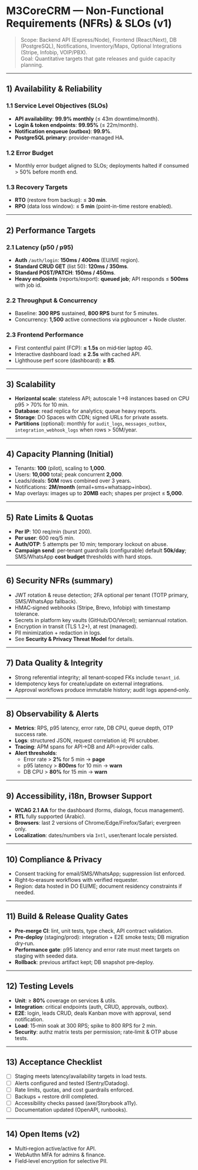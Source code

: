 # M3CoreCRM — Non‑Functional Requirements (NFRs) & SLOs (v1)

> Scope: Backend API (Express/Node), Frontend (React/Next), DB (PostgreSQL), Notifications, Inventory/Maps, Optional Integrations (Stripe, Infobip, VOIP/PBX).  
> Goal: Quantitative targets that gate releases and guide capacity planning.

---

## 1) Availability & Reliability

### 1.1 Service Level Objectives (SLOs)
- **API availability**: **99.9% monthly** (≤ 43m downtime/month).  
- **Login & token endpoints**: **99.95%** (≤ 22m/month).  
- **Notification enqueue (outbox)**: **99.9%**.  
- **PostgreSQL primary**: provider-managed HA.

### 1.2 Error Budget
- Monthly error budget aligned to SLOs; deployments halted if consumed > 50% before month end.

### 1.3 Recovery Targets
- **RTO** (restore from backup): ≤ **30 min**.  
- **RPO** (data loss window): ≤ **5 min** (point-in-time restore enabled).

---

## 2) Performance Targets

### 2.1 Latency (p50 / p95)
- **Auth** `/auth/login`: **150ms / 400ms** (EU/ME region).  
- **Standard CRUD GET** (list 50): **120ms / 350ms**.  
- **Standard POST/PATCH**: **150ms / 450ms**.  
- **Heavy endpoints** (reports/export): **queued job**; API responds ≤ **500ms** with job id.

### 2.2 Throughput & Concurrency
- Baseline: **300 RPS** sustained, **800 RPS** burst for 5 minutes.  
- Concurrency: **1,500** active connections via pgbouncer + Node cluster.

### 2.3 Frontend Performance
- First contentful paint (FCP): **≤ 1.5s** on mid‑tier laptop 4G.  
- Interactive dashboard load: **≤ 2.5s** with cached API.  
- Lighthouse perf score (dashboard): **≥ 85**.

---

## 3) Scalability

- **Horizontal scale**: stateless API; autoscale 1→8 instances based on CPU p95 > 70% for 10 min.  
- **Database**: read replica for analytics; queue heavy reports.  
- **Storage**: DO Spaces with CDN; signed URLs for private assets.  
- **Partitions** (optional): monthly for `audit_logs`, `messages_outbox`, `integration_webhook_logs` when rows > 50M/year.

---

## 4) Capacity Planning (Initial)

- Tenants: **100** (pilot), scaling to **1,000**.  
- Users: **10,000** total; peak concurrent **2,000**.  
- Leads/deals: **50M** rows combined over 3 years.  
- Notifications: **2M/month** (email+sms+whatsapp+inbox).  
- Map overlays: images up to **20MB** each; shapes per project ≤ **5,000**.

---

## 5) Rate Limits & Quotas

- **Per IP**: 100 req/min (burst 200).  
- **Per user**: 600 req/5 min.  
- **Auth/OTP**: 5 attempts per 10 min; temporary lockout on abuse.  
- **Campaign send**: per‑tenant guardrails (configurable) default **50k/day**; SMS/WhatsApp **cost budget** thresholds with hard stops.

---

## 6) Security NFRs (summary)

- JWT rotation & reuse detection; 2FA optional per tenant (TOTP primary, SMS/WhatsApp fallback).  
- HMAC‑signed webhooks (Stripe, Brevo, Infobip) with timestamp tolerance.  
- Secrets in platform key vaults (GitHub/DO/Vercel); semiannual rotation.  
- Encryption in transit (TLS 1.2+), at rest (managed).  
- PII minimization + redaction in logs.  
- See **Security & Privacy Threat Model** for details.

---

## 7) Data Quality & Integrity

- Strong referential integrity; all tenant‑scoped FKs include `tenant_id`.  
- Idempotency keys for create/update on external integrations.  
- Approval workflows produce immutable history; audit logs append‑only.

---

## 8) Observability & Alerts

- **Metrics**: RPS, p95 latency, error rate, DB CPU, queue depth, OTP success rate.  
- **Logs**: structured JSON, request correlation id; PII scrubber.  
- **Tracing**: APM spans for API→DB and API→provider calls.  
- **Alert thresholds**:
  - Error rate > **2%** for 5 min → **page**  
  - p95 latency > **800ms** for 10 min → **warn**  
  - DB CPU > **80%** for 15 min → **warn**

---

## 9) Accessibility, i18n, Browser Support

- **WCAG 2.1 AA** for the dashboard (forms, dialogs, focus management).  
- **RTL** fully supported (Arabic).  
- **Browsers**: last 2 versions of Chrome/Edge/Firefox/Safari; evergreen only.  
- **Localization**: dates/numbers via `Intl`, user/tenant locale persisted.

---

## 10) Compliance & Privacy

- Consent tracking for email/SMS/WhatsApp; suppression list enforced.  
- Right‑to‑erasure workflows with verified requester.  
- Region: data hosted in DO EU/ME; document residency constraints if needed.

---

## 11) Build & Release Quality Gates

- **Pre‑merge CI**: lint, unit tests, type check, API contract validation.  
- **Pre‑deploy** (staging/prod): integration + E2E smoke tests; DB migration dry‑run.  
- **Performance gate**: p95 latency and error rate must meet targets on staging with seeded data.  
- **Rollback**: previous artifact kept; DB snapshot pre‑deploy.

---

## 12) Testing Levels

- **Unit**: ≥ **80%** coverage on services & utils.  
- **Integration**: critical endpoints (auth, CRUD, approvals, outbox).  
- **E2E**: login, leads CRUD, deals Kanban move with approval, send notification.  
- **Load**: 15‑min soak at 300 RPS; spike to 800 RPS for 2 min.  
- **Security**: authz matrix tests per permission; rate‑limit & OTP abuse tests.

---

## 13) Acceptance Checklist

- [ ] Staging meets latency/availability targets in load tests.  
- [ ] Alerts configured and tested (Sentry/Datadog).  
- [ ] Rate limits, quotas, and cost guardrails enforced.  
- [ ] Backups + restore drill completed.  
- [ ] Accessibility checks passed (axe/Storybook a11y).  
- [ ] Documentation updated (OpenAPI, runbooks).

---

## 14) Open Items (v2)

- Multi‑region active/active for API.  
- WebAuthn MFA for admins & finance.  
- Field‑level encryption for selective PII.
